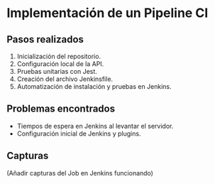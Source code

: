 # Implementación de un Pipeline CI

## Pasos realizados
1. Inicialización del repositorio.
2. Configuración local de la API.
3. Pruebas unitarias con Jest.
4. Creación del archivo Jenkinsfile.
5. Automatización de instalación y pruebas en Jenkins.

## Problemas encontrados
- Tiempos de espera en Jenkins al levantar el servidor.
- Configuración inicial de Jenkins y plugins.

## Capturas
(Añadir capturas del Job en Jenkins funcionando)
